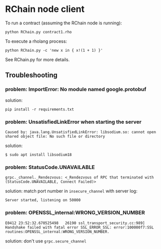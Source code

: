 # RChain node client

To run a contract (assuming the RChain node is running):

    python RChain.py contract1.rho

To execute a rholang process:

    python RChain.py -c 'new x in { x!(1 + 1) }'

See RChain.py for more details.

## Troubleshooting

### problem: ImportError: No module named google.protobuf

solution:

```
pip install -r requirements.txt
```

### problem: UnsatisfiedLinkError when starting the server

`Caused by: java.lang.UnsatisfiedLinkError: libsodium.so: cannot open shared object file: No such file or directory`

solution:

```
$ sudo apt install libsodium18
```

### problem: StatusCode.UNAVAILABLE

```
grpc._channel._Rendezvous: <_Rendezvous of RPC that terminated with (StatusCode.UNAVAILABLE, Connect Failed)>
```

solution: match port number in `insecure_channel` with server log:

```
Server started, listening on 50000
```


### problem: OPENSSL_internal:WRONG_VERSION_NUMBER

`E0412 23:52:32.670525498   26190 ssl_transport_security.cc:989] Handshake failed with fatal error SSL_ERROR_SSL: error:100000f7:SSL routines:OPENSSL_internal:WRONG_VERSION_NUMBER.`

solution: don't use `grpc.secure_channel`
